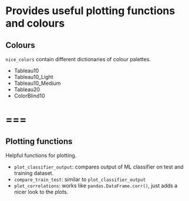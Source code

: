 # Provides useful plotting functions and colours

## Colours
`nice_colors` contain different dictionaries of colour palettes.
* Tableau10
* Tableau10_Light
* Tableau10_Medium
* Tableau20
* ColorBlind10

===
===

## Plotting functions
Helpful functions for plotting.

* `plot_classifier_output`: compares output of ML classifier on test and training dataset.
* `compare_train_test`: similar to `plot_classifier_output`
* `plot_correlations`: works like `pandas.DataFrame.corr()`, just adds a nicer look to the plots.